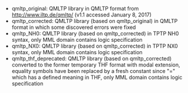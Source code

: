 * qmltp_original:        QMLTP library in QMLTP format from http://www.iltp.de/qmltp/ (v1.1 accessed January 8, 2017)
* qmltp_corrected:       QMLTP library (based on qmltp_original) in QMLTP format in which some discovered errors were fixed
* qmltp_NH0:             QMLTP library (based on qmltp_corrected) in TPTP NH0 syntax, only MML domain contains logic specification
* qmltp_NX0:             QMLTP library (based on qmltp_corrected) in TPTP NX0 syntax, only MML domain contains logic specification
* qmltp_thf_deprecated:  QMLTP library (based on qmltp_corrected) converted to the former temporary THF format with modal extension, equality symbols have been replaced by a fresh constant since "=" which has a defined meaning in THF, only MML domain contains logic specification
